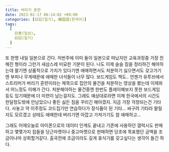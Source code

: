 ```yaml
---
title: 버리기 훈련
date: 2023-02-17 06:14:02 +09:00
categories: [日記(일기), 韓国語(한국어)]
tags:
  [
    日常(일상),
    日記(일기)
  ]
---
```

또 한명 내일 일본으로 간다. 저번주에 이미 둘이 일본으로 떠났지만 교육과정중 가장 친해진 형이라 그런가 새삼스레 미묘한 기분이 된다.
나도 이제 슬슬 짐을 정리하긴 해야하는데 팔기엔 상품적으로 가치가 있다기엔 애매하면서도 처분하기 싫으면서도 갖고가기엔 부피나 무게때문에 애매한 녀석들이 너무 많다.
보드게임도 책도.. 언젠가 유투브에서 스트리머가 버리기 훈련이라는 제목으로 집안의 물건을 처분하는 영상을 봤는데 이제와서 어느정도 이해가 간다.
처분해야하는 물건중엔 한번도 플레이해보지 못한 보드게임 등도 있기때문에 더 미련이 남는걸지도.
그래도 예상대로라면 이제 한국에서의 시간도 한달정도밖에 안남았으니 좋든 싫든 짐을 꾸리긴 해야겠지.
지금 가장 걱정되는건 기타다. 사놓고 약 이주정도 코드집기만 연습하다가 장식품이 된 기타… 싸구려 기타라 팔릴지도 모르겠고 상태도 애매한데 버리기엔 아깝고 가져가기도 참 애매하고…

그래도 어제오늘로 아이폰으로의 데이터 인계도 끝내고 기존에 사용하던 갤럭시도 판매하고 몇몇가지 짐들을 당근마켓이나 중고마켓으로 판매하면 당초에 목표했던 금액을 조금이나마 상회할거같다.
출국전에 조금이라도 길게 휴식기를 갖고싶다는 생각이 들긴 하다.